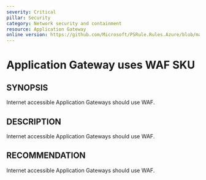 ```yaml
---
severity: Critical
pillar: Security
category: Network security and containment
resource: Application Gateway
online version: https://github.com/Microsoft/PSRule.Rules.Azure/blob/main/docs/en/rules/Azure.AppGw.UseWAF.md
---
```


# Application Gateway uses WAF SKU

## SYNOPSIS

Internet accessible Application Gateways should use WAF.

## DESCRIPTION

Internet accessible Application Gateways should use WAF.

## RECOMMENDATION

Internet accessible Application Gateways should use WAF.
